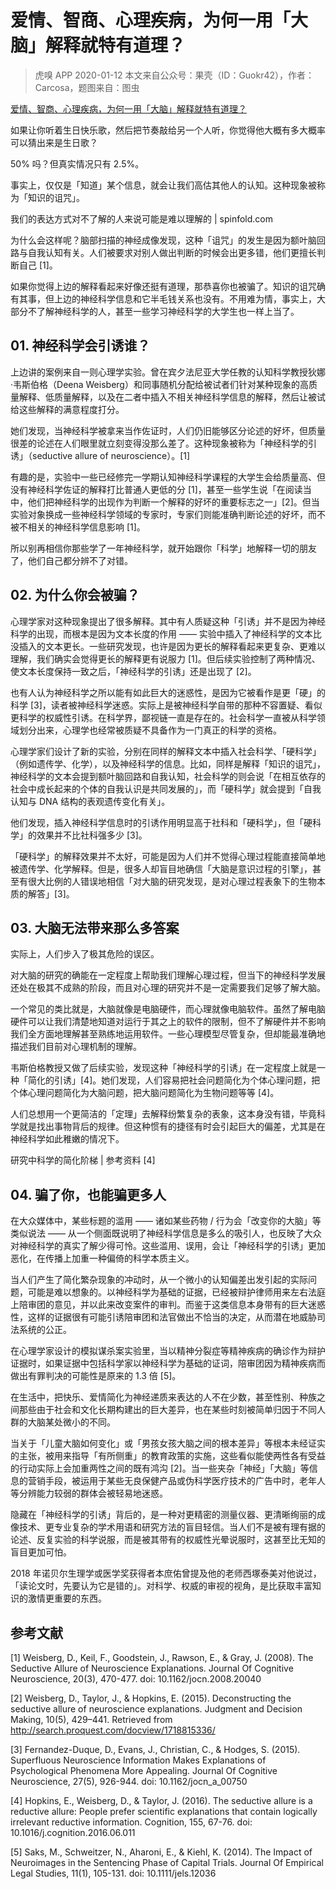 # 爱情、智商、心理疾病，为何一用「大脑」解释就特有道理？
> 虎嗅 APP 2020-01-12
本文来自公众号：果壳（ID：Guokr42），作者：Carcosa，题图来自：图虫

[爱情、智商、心理疾病，为何一用「大脑」解释就特有道理？](https://mp.weixin.qq.com/s/M5GUxYxTsiBOJdQTntkp5A)

如果让你听着生日快乐歌，然后把节奏敲给另一个人听，你觉得他大概有多大概率可以猜出来是生日歌？

50% 吗？但真实情况只有 2.5%。

事实上，仅仅是「知道」某个信息，就会让我们高估其他人的认知。这种现象被称为「知识的诅咒」。

我们的表达方式对不了解的人来说可能是难以理解的 | spinfold.com

为什么会这样呢？脑部扫描的神经成像发现，这种「诅咒」的发生是因为额叶脑回路与自我认知有关。人们被要求对别人做出判断的时候会出更多错，他们更擅长判断自己 [1]。

如果你觉得上边的解释看起来好像还挺有道理，那恭喜你也被骗了。知识的诅咒确有其事，但上边的神经科学信息和它半毛钱关系也没有。不用难为情，事实上，大部分不了解神经科学的人，甚至一些学习神经科学的大学生也一样上当了。

## 01. 神经科学会引诱谁？

上边讲的案例来自一则心理学实验。曾在宾夕法尼亚大学任教的认知科学教授狄娜·韦斯伯格（Deena Weisberg）和同事随机分配给被试者们针对某种现象的高质量解释、低质量解释，以及在二者中插入不相关神经科学信息的解释，然后让被试给这些解释的满意程度打分。

她们发现，当神经科学被拿来当作佐证时，人们仍旧能够区分论述的好坏，但质量很差的论述在人们眼里就立刻变得没那么差了。这种现象被称为「神经科学的引诱」（seductive allure of neuroscience）。[1]

有趣的是，实验中一些已经修完一学期认知神经科学课程的大学生会给质量高、但没有神经科学佐证的解释打比普通人更低的分 [1]，甚至一些学生说「在阅读当中，他们把神经科学的出现作为判断一个解释的好坏的重要标志之一」[2]。但当实验对象换成一些神经科学领域的专家时，专家们则能准确判断论述的好坏，而不被不相关的神经科学信息影响 [1]。

所以别再相信你那些学了一年神经科学，就开始跟你「科学」地解释一切的朋友了，他们自己都分辨不了对错。

## 02. 为什么你会被骗？

心理学家对这种现象提出了很多解释。其中有人质疑这种「引诱」并不是因为神经科学的出现，而根本是因为文本长度的作用 —— 实验中插入了神经科学的文本比没插入的文本更长。一些研究发现，也许是因为更长的解释看起来更复杂、更难以理解，我们确实会觉得更长的解释更有说服力 [1]。但后续实验控制了两种情况、使文本长度保持一致之后，「神经科学的引诱」还是出现了 [2]。

也有人认为神经科学之所以能有如此巨大的迷惑性，是因为它被看作是更「硬」的科学 [3]，读者被神经科学迷惑。实际上是被神经科学自带的那种不容置疑、看似更科学的权威性引诱。在科学界，鄙视链一直是存在的。社会科学一直被从科学领域划分出来，心理学也经常被质疑不具备作为一门真正的科学的资格。

心理学家们设计了新的实验，分别在同样的解释文本中插入社会科学、「硬科学」（例如遗传学、化学），以及神经科学的信息。比如，同样是解释「知识的诅咒」，神经科学的文本会提到额叶脑回路和自我认知，社会科学的则会说「在相互依存的社会中成长起来的个体的自我认识是共同发展的」，而「硬科学」就会提到「自我认知与 DNA 结构的表观遗传变化有关」。

他们发现，插入神经科学信息时的引诱作用明显高于社科和「硬科学」，但「硬科学」的效果并不比社科强多少 [3]。

「硬科学」的解释效果并不太好，可能是因为人们并不觉得心理过程能直接简单地被遗传学、化学解释。但是，很多人却盲目地确信「大脑是意识过程的引擎」，甚至有很大比例的人错误地相信「对大脑的研究发现，是对心理过程表象下的生物本质的解答」[3]。

## 03. 大脑无法带来那么多答案

实际上，人们步入了极其危险的误区。

对大脑的研究的确能在一定程度上帮助我们理解心理过程，但当下的神经科学发展还处在极其不成熟的阶段，而且对心理的研究并不是一定需要我们足够了解大脑。

一个常见的类比就是，大脑就像是电脑硬件，而心理就像电脑软件。虽然了解电脑硬件可以让我们清楚地知道对运行于其之上的软件的限制，但不了解硬件并不影响我们全方面地理解甚至熟练地运用软件。一些心理模型尽管复杂，但却能最准确地描述我们目前对心理机制的理解。

韦斯伯格教授又做了后续实验，发现这种「神经科学的引诱」在一定程度上就是一种「简化的引诱」[4]。她们发现，人们容易把社会问题简化为个体心理问题，把个体心理问题简化为大脑问题，把大脑问题简化为生物问题等等 [4]。

人们总想用一个更简洁的「定理」去解释纷繁复杂的表象，这本身没有错，毕竟科学就是找出事物背后的规律。但这种惯有的捷径有时会引起巨大的偏差，尤其是在神经科学如此稚嫩的情况下。

研究中科学的简化阶梯 | 参考资料 [4]

## 04. 骗了你，也能骗更多人

在大众媒体中，某些标题的滥用 —— 诸如某些药物 / 行为会「改变你的大脑」等类似说法 —— 从一个侧面既说明了神经科学信息是多么的吸引人，也反映了大众对神经科学的真实了解少得可怜。这些滥用、误用，会让「神经科学的引诱」更加恶化，在传播上加重一种偏倚的科学本质主义。

当人们产生了简化繁杂现象的冲动时，从一个微小的认知偏差出发引起的实际问题，可能是难以想象的。以神经科学为基础的证据，已经被辩护律师用来左右法庭上陪审团的意见，并以此来改变案件的审判。而鉴于这类信息本身带有的巨大迷惑性，这样的证据很有可能引诱陪审团和法官做出不恰当的决定，从而潜在地威胁司法系统的公正。

在心理学家设计的模拟谋杀案实验里，当以精神分裂症等精神疾病的确诊作为辩护证据时，如果证据中包括科学家以神经科学为基础的证词，陪审团因为精神疾病而做出有罪判决的可能性是原来的 1.3 倍 [5]。

在生活中，把快乐、爱情简化为神经递质来表达的人不在少数，甚至性别、种族之间那些由于社会和文化长期构建出的巨大差异，也在某些时刻被简单归因于不同人群的大脑某处微小的不同。

当关于「儿童大脑如何变化」或「男孩女孩大脑之间的根本差异」等根本未经证实的主张，被用来指导「有所侧重」的教育政策的实施，这些看似能使两性各有受益的行动实际上会加重两性之间的既有鸿沟 [2]。当一些夹杂「神经」「大脑」等信息的营销手段，被运用于某些无良保健产品或伪科学医疗技术的广告中时，老年人等分辨能力较弱的群体会被轻易地迷惑。

隐藏在「神经科学的引诱」背后的，是一种对更精密的测量仪器、更清晰绚丽的成像技术、更专业复杂的学术用语和研究方法的盲目轻信。当人们不是被有理有据的论述、反复实验的科学说服，而是被其带有的权威性光晕说服时，这甚至比无知的盲目更加可怕。

2018 年诺贝尔生理学或医学奖获得者本庶佑曾提及他的老师西塚泰美对他说过，「读论文时，先要认为它是错的」。对科学、权威的审视的视角，是比获取丰富知识的激情更重要的东西。

## 参考文献

[1] Weisberg, D., Keil, F., Goodstein, J., Rawson, E., & Gray, J. (2008). The Seductive Allure of Neuroscience Explanations. Journal Of Cognitive Neuroscience, 20(3), 470-477. doi: 10.1162/jocn.2008.20040

[2] Weisberg, D., Taylor, J., & Hopkins, E. (2015). Deconstructing the seductive allure of neuroscience explanations. Judgment and Decision Making, 10(5), 429–441. Retrieved from http://search.proquest.com/docview/1718815336/ 

[3] Fernandez-Duque, D., Evans, J., Christian, C., & Hodges, S. (2015). Superfluous Neuroscience Information Makes Explanations of Psychological Phenomena More Appealing. Journal Of Cognitive Neuroscience, 27(5), 926-944. doi: 10.1162/jocn_a_00750

[4] Hopkins, E., Weisberg, D., & Taylor, J. (2016). The seductive allure is a reductive allure: People prefer scientific explanations that contain logically irrelevant reductive information. Cognition, 155, 67-76. doi: 10.1016/j.cognition.2016.06.011

[5] Saks, M., Schweitzer, N., Aharoni, E., & Kiehl, K. (2014). The Impact of Neuroimages in the Sentencing Phase of Capital Trials. Journal Of Empirical Legal Studies, 11(1), 105-131. doi: 10.1111/jels.12036